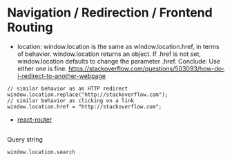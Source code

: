 # Navigation / Redirection / Frontend Routing

- location: window.location is the same as window.location.href, in terms of behavior. window.location returns an object. If .href is not set, window.location defaults to change the parameter .href. Conclude: Use either one is fine.
  https://stackoverflow.com/questions/503093/how-do-i-redirect-to-another-webpage

```
// similar behavior as an HTTP redirect
window.location.replace("http://stackoverflow.com");
// similar behavior as clicking on a link
window.location.href = "http://stackoverflow.com";
```

- [react-router](https://github.com/ReactTraining/react-router)

##

Query string

```
window.location.search
```
